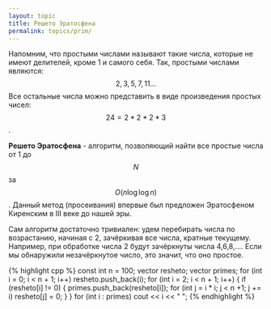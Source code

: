 ```yaml
---
layout: topic
title: Решето Эратосфена
permalink: topics/prim/
---
```

Напомним, что простыми числами называют такие числа, которые не имеют делителей, кроме 1 и самого себя. Так, простыми числами являются:
$$ 2,3,5,7,11... $$
Все остальные числа можно представить в виде произведения простых чисел: $$ 24 = 2 * 2 * 2  * 3 $$.

**Решето Эратосфена** - алгоритм, позволяющий найти все простые числа от 1 до $$N$$ за $$O(n \log \log n)$$. Данный метод (просеивания) впервые был предложен Эратосфеном Киренским в III веке до нашей эры.

Сам алгоритм достаточно тривиален: удем перебирать числа по возрастанию, начиная с 2, зачёркивая все числа, кратные текущему. Например, при обработке числа 2 будут зачёркнуты числа 4,6,8,…. Если мы обнаружили незачёркнутое число, это значит, что оно простое.

{% highlight cpp %}
const int n = 100;
	vector <int> resheto;
	vector <int> primes;
	for (int i = 0; i < n + 1; i++)
		resheto.push_back(i);
	for (int i = 2; i < n + 1; i++)
	{
		if (resheto[i] != 0)
		{
			primes.push_back(resheto[i]);
			for (int j = i * i; j < n +1; j += i)
				resheto[j] = 0;
		}
	}
	for (int i : primes)
		cout << i << " ";
{% endhighlight %}

